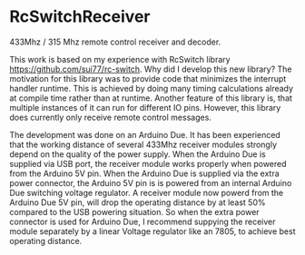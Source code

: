 # RcSwitchReceiver
433Mhz / 315 Mhz remote control receiver and decoder.

This work is based on my experience with RcSwitch library https://github.com/sui77/rc-switch. Why did I develop this new library? The motivation for this library was to provide code that minimizes the interrupt handler runtime. This is achieved by doing many timing calculations already at compile time rather than at runtime. Another feature of this library is, that multiple instances of it can run for different IO pins. However, this library does currently only receive remote control messages.

The development was done on an Arduino Due. It has been experienced that the working distance of several 433Mhz receiver modules strongly depend on the quality of the power supply. When the Arduino Due is supplied via USB port, the receiver module works properly when powered from the Arduino 5V pin. When the Arduino Due is supplied via the extra power connector, the Arduino 5V pin is is powered from an internal Arduino Due switching voltage regulator. A receiver module now powerd from the Arduino Due 5V pin, will drop the operating distance by at least 50% compared to the USB powering situation. So when the extra power connector is used for Arduino Due, I recommend suppying the receiver module separately by a linear Voltage regulator like an 7805, to achieve best operating distance.
